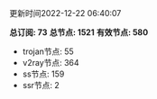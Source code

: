 更新时间2022-12-22 06:40:07

**总订阅: 73**
**总节点: 1521**
**有效节点: 580**
- trojan节点: 55
- v2ray节点: 364
- ss节点: 159
- ssr节点: 2
